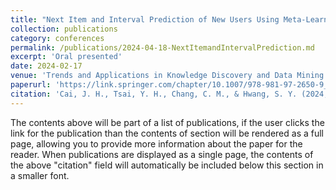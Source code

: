 ```yaml
---
title: "Next Item and Interval Prediction of New Users Using Meta-Learning on Dynamic Network"
collection: publications
category: conferences
permalink: /publications/2024-04-18-NextItemandIntervalPrediction.md
excerpt: 'Oral presented'
date: 2024-02-17
venue: 'Trends and Applications in Knowledge Discovery and Data Mining. PAKDD 2024.'
paperurl: 'https://link.springer.com/chapter/10.1007/978-981-97-2650-9_11'
citation: 'Cai, J. H., Tsai, Y. H., Chang, C. M., & Hwang, S. Y. (2024, April). Next Item and Interval Prediction of New Users Using Meta-Learning on Dynamic Network. In Pacific-Asia Conference on Knowledge Discovery and Data Mining (pp. 136-147). Singapore: Springer Nature Singapore.'
---
```


The contents above will be part of a list of publications, if the user clicks the link for the publication than the contents of section will be rendered as a full page, allowing you to provide more information about the paper for the reader. When publications are displayed as a single page, the contents of the above "citation" field will automatically be included below this section in a smaller font.
